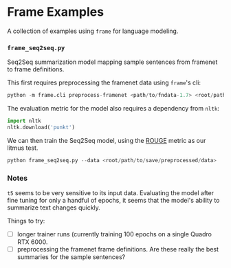 # Frame Examples

A collection of examples using `frame` for language modeling.

### `frame_seq2seq.py`

Seq2Seq summarization model mapping sample sentences from framenet to frame definitions.


This first requires preprocessing the framenet data using `frame`'s cli:

```python
python -m frame.cli preprocess-framenet <path/to/fndata-1.7> <root/path/to/save/preprocessed/data>
```

The evaluation metric for the model also requires a dependency from `nltk`:

```python
import nltk
nltk.download('punkt')
```

We can then train the Seq2Seq model, using the [ROUGE](https://en.wikipedia.org/wiki/ROUGE_(metric)) 
metric as our litmus test.

```python
python frame_seq2seq.py --data <root/path/to/save/preprocessed/data>
```

### Notes

`t5` seems to be very sensitive to its input data. Evaluating the model after fine tuning for only 
a handful of epochs, it seems that the model's ability to summarize text changes quickly. 

Things to try:

- [ ] longer trainer runs (currently training 100 epochs on a single Quadro RTX 6000.
- [ ] preprocessing the framenet frame definitions. Are these really the best summaries for the sample sentences? 
